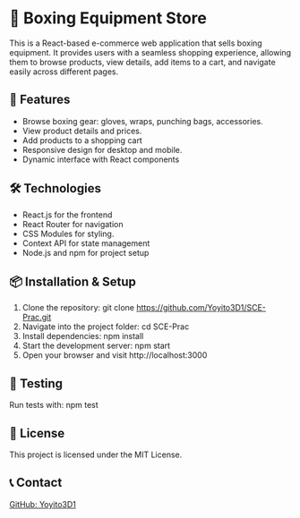 # 🥊 Boxing Equipment Store

This is a React-based e-commerce web application that sells boxing equipment. It provides users with a seamless shopping experience, allowing them to browse products, view details, add items to a cart, and navigate easily across different pages.

## 🚀 Features
- Browse boxing gear: gloves, wraps, punching bags, accessories.
- View product details and prices.
- Add products to a shopping cart
- Responsive design for desktop and mobile.
- Dynamic interface with React components

## 🛠️ Technologies
- React.js for the frontend
- React Router for navigation
- CSS Modules for styling.
- Context API for state management
- Node.js and npm for project setup

## 📦 Installation & Setup
1. Clone the repository:
   git clone https://github.com/Yoyito3D1/SCE-Prac.git
2. Navigate into the project folder:
   cd SCE-Prac
3. Install dependencies:
   npm install
4. Start the development server:
   npm start
5. Open your browser and visit http://localhost:3000

## 🧪 Testing
Run tests with:
npm test

## 📄 License
This project is licensed under the MIT License.

## 📞 Contact
[GitHub: Yoyito3D1](https://github.com/Yoyito3D1)
